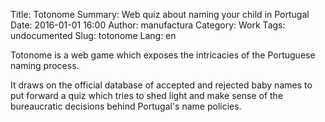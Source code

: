 Title: Totonome
Summary: Web quiz about naming your child in Portugal
Date: 2016-01-01 16:00
Author: manufactura
Category: Work
Tags: undocumented
Slug: totonome
Lang: en

Totonome is a web game which exposes the intricacies of the Portuguese naming process. 

It draws on the official database of accepted and rejected baby names to put
forward a quiz which tries to shed light and make sense of the bureaucratic
decisions behind Portugal's name policies.


